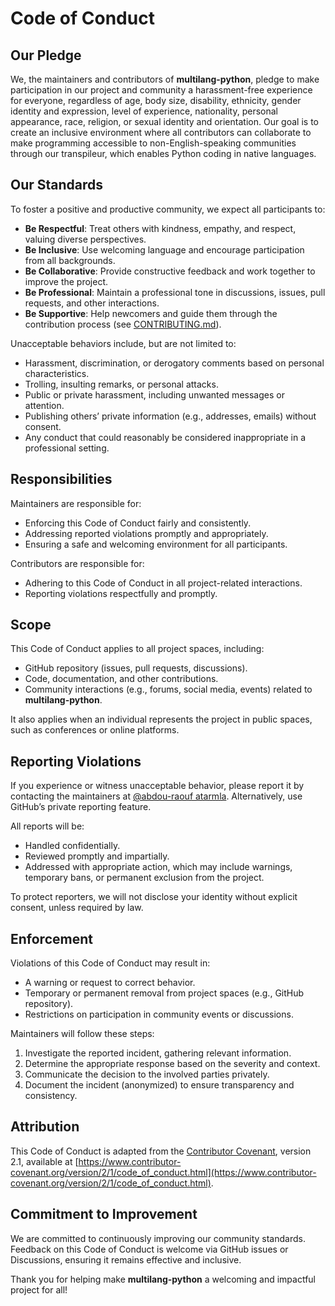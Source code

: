 # Code of Conduct

## Our Pledge

We, the maintainers and contributors of **multilang-python**, pledge to make participation in our project and community a harassment-free experience for everyone, regardless of age, body size, disability, ethnicity, gender identity and expression, level of experience, nationality, personal appearance, race, religion, or sexual identity and orientation. Our goal is to create an inclusive environment where all contributors can collaborate to make programming accessible to non-English-speaking communities through our transpileur, which enables Python coding in native languages.

## Our Standards

To foster a positive and productive community, we expect all participants to:

- **Be Respectful**: Treat others with kindness, empathy, and respect, valuing diverse perspectives.
- **Be Inclusive**: Use welcoming language and encourage participation from all backgrounds.
- **Be Collaborative**: Provide constructive feedback and work together to improve the project.
- **Be Professional**: Maintain a professional tone in discussions, issues, pull requests, and other interactions.
- **Be Supportive**: Help newcomers and guide them through the contribution process (see [CONTRIBUTING.md](CONTRIBUTING.md)).

Unacceptable behaviors include, but are not limited to:
- Harassment, discrimination, or derogatory comments based on personal characteristics.
- Trolling, insulting remarks, or personal attacks.
- Public or private harassment, including unwanted messages or attention.
- Publishing others’ private information (e.g., addresses, emails) without consent.
- Any conduct that could reasonably be considered inappropriate in a professional setting.

## Responsibilities

Maintainers are responsible for:
- Enforcing this Code of Conduct fairly and consistently.
- Addressing reported violations promptly and appropriately.
- Ensuring a safe and welcoming environment for all participants.

Contributors are responsible for:
- Adhering to this Code of Conduct in all project-related interactions.
- Reporting violations respectfully and promptly.

## Scope

This Code of Conduct applies to all project spaces, including:
- GitHub repository (issues, pull requests, discussions).
- Code, documentation, and other contributions.
- Community interactions (e.g., forums, social media, events) related to **multilang-python**.

It also applies when an individual represents the project in public spaces, such as conferences or online platforms.

## Reporting Violations

If you experience or witness unacceptable behavior, please report it by contacting the maintainers at [@abdou-raouf atarmla](mailto:achilleatarmla@gmail.com). Alternatively, use GitHub’s private reporting feature.

All reports will be:
- Handled confidentially.
- Reviewed promptly and impartially.
- Addressed with appropriate action, which may include warnings, temporary bans, or permanent exclusion from the project.

To protect reporters, we will not disclose your identity without explicit consent, unless required by law.

## Enforcement

Violations of this Code of Conduct may result in:
- A warning or request to correct behavior.
- Temporary or permanent removal from project spaces (e.g., GitHub repository).
- Restrictions on participation in community events or discussions.

Maintainers will follow these steps:
1. Investigate the reported incident, gathering relevant information.
2. Determine the appropriate response based on the severity and context.
3. Communicate the decision to the involved parties privately.
4. Document the incident (anonymized) to ensure transparency and consistency.

## Attribution

This Code of Conduct is adapted from the [Contributor Covenant](https://www.contributor-covenant.org), version 2.1, available at [https://www.contributor-covenant.org/version/2/1/code_of_conduct.html](https://www.contributor-covenant.org/version/2/1/code_of_conduct.html).

## Commitment to Improvement

We are committed to continuously improving our community standards. Feedback on this Code of Conduct is welcome via GitHub issues or Discussions, ensuring it remains effective and inclusive.

Thank you for helping make **multilang-python** a welcoming and impactful project for all!